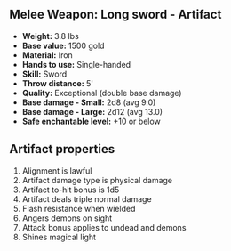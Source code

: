 ## Melee Weapon: Long sword - Artifact

- **Weight:**                 3.8 lbs
- **Base value:**             1500 gold
- **Material:**               Iron
- **Hands to use:**           Single-handed
- **Skill:**                  Sword
- **Throw distance:**         5'
- **Quality:**                Exceptional (double base damage)
- **Base damage - Small:**    2d8 (avg 9.0)
- **Base damage - Large:**    2d12 (avg 13.0)
- **Safe enchantable level:** +10 or below

## Artifact properties

1. Alignment is lawful
2. Artifact damage type is physical damage
3. Artifact to-hit bonus is 1d5
4. Artifact deals triple normal damage
5. Flash resistance when wielded
6. Angers demons on sight
7. Attack bonus applies to undead and demons
8. Shines magical light
